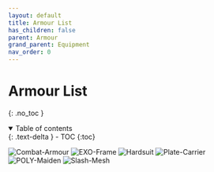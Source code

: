 ```yaml
---
layout: default
title: Armour List
has_children: false
parent: Armour
grand_parent: Equipment
nav_order: 0
---
```

# Armour List
{: .no_toc }

<details open markdown="block">
  <summary>
    Table of contents
  </summary>
  {: .text-delta }
- TOC
{:toc}
</details>

![Combat-Armour](Game/Blocks/Combat-Armour)
![EXO-Frame](Game/Blocks/EXO-Frame)
![Hardsuit](Game/Blocks/Hardsuit)
![Plate-Carrier](Game/Blocks/Plate-Carrier)
![POLY-Maiden](Game/Blocks/POLY-Maiden)
![Slash-Mesh](Game/Blocks/Slash-Mesh)